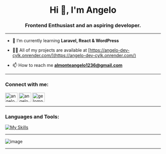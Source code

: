 <h1 align="center">Hi 👋, I'm Angelo</h1>
<h3 align="center">Frontend Enthusiast and an aspiring developer.</h3>

---

- 🌱 I’m currently learning **Laravel, React & WordPress**

- 👨‍💻 All of my projects are available at [https://angelo-dev-cylk.onrender.com/](https://angelo-dev-cylk.onrender.com/)

- 📫 How to reach me **almonteangelo1236@gmail.com**

---

<h3 align="left">Connect with me:</h3>
<p align="left">
<a href="https://linkedin.com/in/angelo almonte" target="blank"><img align="center" src="https://raw.githubusercontent.com/rahuldkjain/github-profile-readme-generator/master/src/images/icons/Social/linked-in-alt.svg" alt="angelo almonte" height="30" width="40" /></a>
<a href="https://fb.com/angelo almonte" target="blank"><img align="center" src="https://raw.githubusercontent.com/rahuldkjain/github-profile-readme-generator/master/src/images/icons/Social/facebook.svg" alt="angelo almonte" height="30" width="40" /></a>
<a href="https://instagram.com/gelomnt_" target="blank"><img align="center" src="https://raw.githubusercontent.com/rahuldkjain/github-profile-readme-generator/master/src/images/icons/Social/instagram.svg" alt="gelomnt_" height="30" width="40" /></a>
</p>

---

<h3 align="left">Languages and Tools:</h3>

[![My Skills](https://skillicons.dev/icons?i=appwrite,bootstrap,css,react,express,figma,firebase,git,github,html,js,jquery,mongodb,mysql,nodejs,npm,php,postman,svg,tailwind,vite,flutter&perline=22)](https://skillicons.dev)

---

![image](https://media4.giphy.com/media/v1.Y2lkPTc5MGI3NjExcWJvNnUzMXo1ZjFvaWh6ZnB2bXlnYTZmYnlrbnYyM21ldncydnVudCZlcD12MV9pbnRlcm5hbF9naWZfYnlfaWQmY3Q9Zw/gDPxwdP6SKFnsWDJ2u/giphy.gif)

---

